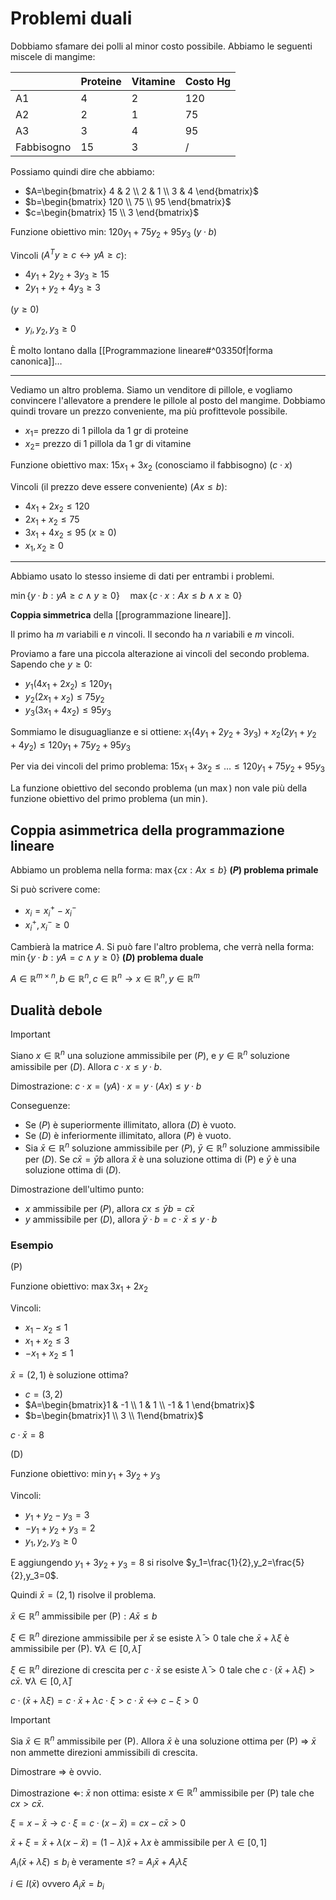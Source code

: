 # Problemi duali

Dobbiamo sfamare dei polli al minor costo possibile. Abbiamo le seguenti miscele di mangime:

|            | Proteine | Vitamine | Costo Hg |
| ---------- | -------- | -------- | -------- |
| A1         | 4        | 2        | 120      |
| A2         | 2        | 1        | 75       |
| A3         | 3        | 4        | 95       |
| Fabbisogno | 15       | 3        | /         |

Possiamo quindi dire che abbiamo:
- $A=\begin{bmatrix} 4 & 2 \\ 2 & 1 \\ 3 & 4 \end{bmatrix}$
- $b=\begin{bmatrix} 120 \\ 75 \\ 95 \end{bmatrix}$
- $c=\begin{bmatrix} 15 \\ 3 \end{bmatrix}$

Funzione obiettivo min: $120y_1+75y_2+95y_3$ ($y·b$)

Vincoli ($A^Ty≥c↔yA≥c$):
- $4y_1+2y_2+3y_3≥15$
- $2y_1+y_2+4y_3≥3$

($y≥0$)
- $y_i,y_2,y_3≥0$

È molto lontano dalla [[Programmazione lineare#^03350f|forma canonica]]…

---

Vediamo un altro problema. Siamo un venditore di pillole, e vogliamo convincere l'allevatore a prendere le pillole al posto del mangime. Dobbiamo quindi trovare un prezzo conveniente, ma più profittevole possibile.

- $x_1=$ prezzo di 1 pillola da 1 gr di proteine
- $x_2=$ prezzo di 1 pillola da 1 gr di vitamine

Funzione obiettivo max: $15x_1+3x_2$ (conosciamo il fabbisogno) ($c·x$)

Vincoli (il prezzo deve essere conveniente) ($Ax≤b$):
- $4x_1+2x_2≤120$
- $2x_1+x_2≤75$
- $3x_1+4x_2≤95$
($x≥0$)
- $x_1,x_2≥0$

---

Abbiamo usato lo stesso insieme di dati per entrambi i problemi.

$\min\{y·b:yA≥c∧y≥0\}\quad\max\{c·x:Ax≤b∧x≥0\}$

**Coppia simmetrica** della [[programmazione lineare]].

Il primo ha $m$ variabili e $n$ vincoli. Il secondo ha $n$ variabili e $m$ vincoli.

Proviamo a fare una piccola alterazione ai vincoli del secondo problema. Sapendo che $y≥0$:
- $y_1(4x_1+2x_2)≤120y_1$
- $y_2(2x_1+x_2)≤75y_2$
- $y_3(3x_1+4x_2)≤95y_3$

Sommiamo le disuguaglianze e si ottiene:
$x_1(4y_1+2y_2+3y_3)+x_2(2y_1+y_2+4y_2)≤120y_1+75y_2+95y_3$

Per via dei vincoli del primo problema: $15x_1+3x_2≤…≤120y_1+75y_2+95y_3$

La funzione obiettivo del secondo problema (un $\max$) non vale più della funzione obiettivo del primo problema (un $\min$).

## Coppia asimmetrica della programmazione lineare

Abbiamo un problema nella forma:
$\max\{cx:Ax≤b\}$ **($P$) problema primale**

Si può scrivere come:
- $x_i=x^+_i-x^-_i$
- $x_i^+,x_i^-≥0$

Cambierà la matrice $A$.
Si può fare l'altro problema, che verrà nella forma:
$\min\{y·b:yA=c∧y≥0\}$ **($D$) problema duale**

$A∈ℝ^{m×n},b∈ℝ^n,c∈ℝ^n→x∈ℝ^n,y∈ℝ^m$

## Dualità debole

>[!important]
Siano $x∈ℝ^n$ una soluzione ammissibile per ($P$), e $y∈ℝ^n$ soluzione amissibile per ($D$).
Allora $c·x≤y·b$.

Dimostrazione: $c·x=(yA)·x=y·(Ax)≤y·b$

Conseguenze:
- Se ($P$) è superiormente illimitato, allora ($D$) è vuoto.
- Se ($D$) è inferiormente illimitato, allora ($P$) è vuoto.
- Sia $\bar{x}∈ℝ^n$ soluzione ammissibile per ($P$), $\bar{y}∈ℝ^n$ soluzione ammissibile per ($D$). Se $c\bar{x}=\bar{y}b$ allora $\bar{x}$ è una soluzione ottima di (P) e $\bar{y}$ è una soluzione ottima di ($D$).

Dimostrazione dell'ultimo punto:
- $x$ ammissibile per ($P$), allora $cx≤\bar{y}b=c\bar{x}$
- $y$ ammissibile per ($D$), allora $\bar{y}·b=c·\bar{x}≤y·b$

### Esempio

(P)

Funzione obiettivo: $\max 3x_1+2x_2$

Vincoli:
- $x_1-x_2≤1$
- $x_1+x_2≤3$
- $-x_1+x_2≤1$

$\bar{x}=(2,1)$ è soluzione ottima?

- $c=(3,2)$
- $A=\begin{bmatrix}1 & -1 \\ 1 & 1 \\ -1 & 1 \end{bmatrix}$
- $b=\begin{bmatrix}1 \\ 3 \\ 1\end{bmatrix}$

$c·\bar{x}=8$

(D)

Funzione obiettivo: $\min y_1+3y_2+y_3$

Vincoli:
- $y_1+y_2-y_3=3$
- $-y_1+y_2+y_3=2$
- $y_1,y_2,y_3≥0$

E aggiungendo $y_1+3y_2+y_3=8$ si risolve $y_1=\frac{1}{2},y_2=\frac{5}{2},y_3=0$.

Quindi $\bar{x}=(2,1)$ risolve il problema.






$\bar{x}∈ℝ^n$ ammissibile per (P)$: A\bar{x}≤b$

$ξ∈ℝ^n$ direzione ammissibile per $\bar{x}$ se esiste $\bar{λ}>0$ tale che $\bar{x}+λξ$ è ammissibile per (P). $∀λ∈[0,\bar{λ}$]

$ξ∈ℝ^n$ direzione di crescita per $c·\bar{x}$ se esiste $\bar{λ}>0$ tale che $c·(\bar{x}+λξ)>c\bar{x}$. $∀λ∈[0,\bar{λ}$]

$c·(\bar{x}+λξ)=c·\bar{x}+λc·ξ>c·\bar{x}↔c-ξ>0$

>[!important]
Sia $\bar{x}∈ℝ^n$ ammissibile per (P). Allora $\bar{x}$ è una soluzione ottima per (P) ⇒ $\bar{x}$ non ammette direzioni ammissibili di crescita.

Dimostrare ⇒ è ovvio.

Dimostrazione ⇐: $\bar{x}$ non ottima: esiste $x∈ℝ^n$ ammissibile per (P) tale che $cx>c\bar{x}$.

$ξ=x-\bar{x}→c·ξ=c·(x-\bar{x})=cx-c\bar{x}>0$

$\bar{x}+ξ=\bar{x}+λ(x-\bar{x})=(1-λ)\bar{x}+λx$ è ammissibile per $λ∈[0,1]$

$A_i(\bar{x}+λξ)≤b_i$ è veramente ≤?
\=
$A_i\bar{x}+A_iλξ$

$i∈I(\bar{x})$ ovvero $A_i\bar{x}=b_i$

